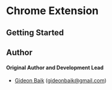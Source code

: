 # Chrome Extension

## Getting Started

## Author

#### Original Author and Development Lead

- [Gideon Baik](https://github.com/gbaik) (gideonbaik@gmail.com)
